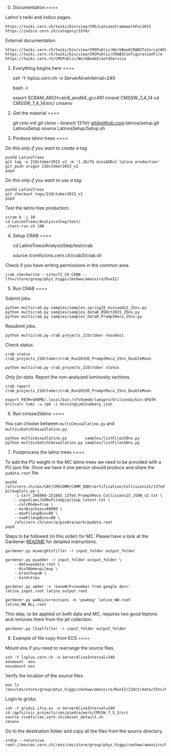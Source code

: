 0. Documentation
====

Latino's twiki and indico pages.

    https://twiki.cern.ch/twiki/bin/view/CMS/LatinosFrameworkFor2015
    https://indico.cern.ch/category/3374/

External documentation.

    https://twiki.cern.ch/twiki/bin/view/CMSPublic/WorkBookCRAB3Tutorial#CRAB_configuration_parameters
    https://twiki.cern.ch/twiki/bin/view/CMSPublic/CRAB3ConfigurationFile
    https://twiki.cern.ch/CMSPublic/WorkBookXrootdService


1. Everything begins here
====

    ssh -Y lxplus.cern.ch -o ServerAliveInterval=240

    bash -l

    export SCRAM_ARCH=slc6_amd64_gcc491
    cmsrel CMSSW_7_4_14
    cd CMSSW_7_4_14/src/
    cmsenv


2. Get the material
====

    git cms-init
    git clone --branch 13TeV git@github.com:latinos/setup.git LatinosSetup
    source LatinosSetup/Setup.sh


3. Produce latino trees
====

*Do this only if you want to create a tag.*

    pushd LatinoTrees
    git tag -a 21October2015_v2 -m '1.28/fb miniAODv2 latino production'
    git push origin 21October2015_v2
    popd

*Do this only if you want to use a tag.*

    pushd LatinoTrees
    git checkout tags/21October2015_v2
    popd

Test the latino tree production.

    scram b -j 10
    cd LatinoTrees/AnalysisStep/test/
    ./test-run.sh 100


4. Setup CRAB
====

    cd LatinoTrees/AnalysisStep/test/crab

    source /cvmfs/cms.cern.ch/crab3/crab.sh

Check if you have writing permissions in the common area.

    crab checkwrite --site=T2_CH_CERN --lfn=/store/group/phys_higgs/cmshww/amassiro/RunII/


5. Run CRAB
====

Submit jobs.

    python multicrab.py samples/samples_spring15_miniaodv2_25ns.py
    python multicrab.py samples/samples_dataD_05Oct2015_25ns.py
    python multicrab.py samples/samples_dataD_PromptReco_25ns.py

Resubmit jobs.

    python multicrab.py crab_projects_21October resubmit

Check status.
    
    crab status crab_projects_21October/crab_Run2015D_PromptReco_25ns_DoubleMuon

    python multicrab.py crab_projects_21October status

*Only for data.* Report the non-analyzed luminosity sections.

    crab report crab_projects_21October/crab_Run2015D_PromptReco_25ns_DoubleMuon

    export PATH=$HOME/.local/bin:/nfshome0/lumipro/brilconda/bin:$PATH
    brilcalc lumi -u /pb -i missingLumiSummary.json

    

6. Run cmssw2latino
====

You can choose between `multiCmssw2latino.py` and `multiLxbatchCmssw2latino.py`.
    
    python multiCmssw2latino.py        samples/listFiles50ns.py
    python multiLxbatchCmssw2latino.py samples/listFiles50ns.py

    
7. Postprocess the latino trees
====

To add the PU weight in the MC latino trees we need to be provided with a PU json file. Once we have it one person should produce and share the `pudata.root` file.

    pushd /afs/cern.ch/cms/CAF/CMSCOMM/COMM_DQM/certification/Collisions15/13TeV
    pileupCalc.py \
        -i Cert_246908-251883_13TeV_PromptReco_Collisions15_JSON_v2.txt \
        --inputLumiJSON=PileUp/pileup_latest.txt \
        --calcMode=true \
        --minBiasXsec=80000 \
        --maxPileupBin=80 \
        --numPileupBins=80 \
        /afs/cern.ch/user/p/piedra/work/pudata.root
    popd

Steps to be followed (in this order) for MC. Please have a look at the Gardener [README](https://github.com/latinos/LatinoAnalysis/blob/master/Gardener/test/README.md) for detailed instructions.

    gardener.py mcweightsfiller -r input_folder output_folder

    gardener.py puadder -r input_folder output_folder \
        --data=pudata.root \
        --HistName=pileup \
        --branch=puW \
        --kind=trpu

    gardener.py adder -v 'baseW/F=<number from google doc>' latino_input.root latino_output.root  

    gardener.py wwNLLcorrections -m 'powheg' latino_WW.root latino_WW_NLL.root

This step, to be applied on both data and MC, requires two good leptons and removes them from the jet collection.

    gardener.py l2selfiller -r input_folder output_folder


8. Example of file copy from EOS
====

Mount eos if you need to rearrange the source files.

    ssh -Y lxplus.cern.ch -o ServerAliveInterval=240
    eosmount  eos
    eosumount eos

Verify the location of the source files.

    eos ls /eos/cms/store/group/phys_higgs/cmshww/amassiro/RunII/21Oct/data/25ns/Run2015D_PromptReco

Login to gridui.

    ssh -Y gridui.ifca.es -o ServerAliveInterval=240
    cd /gpfs/csic_projects/cms/piedra/work/CMSSW_7_5_3/src
    source /cvmfs/cms.cern.ch/cmsset_default.sh
    cmsenv

Go to the destination folder and copy all the files from the source directory.

    xrdcp --recursive root://eoscms.cern.ch//eos/cms/store/group/phys_higgs/cmshww/amassiro/RunII/21Oct/data/25ns/Run2015D_PromptReco .

